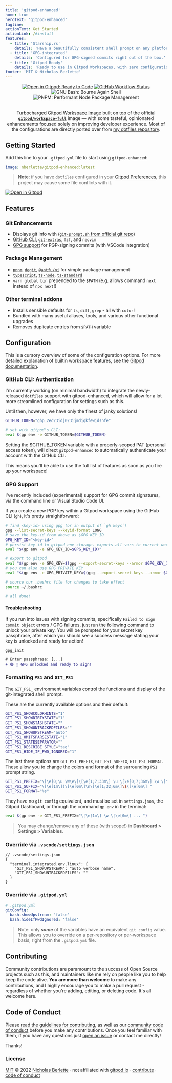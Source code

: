 ```yaml
---
title: 'gitpod-enhanced'
home: true
heroText: 'gitpod-enhanced'
tagline:
actionText: Get Started
actionLink: /#install
features:
  - title: 'Starship.rs'
    details: 'Have a beautifully consistent shell prompt on any platform.'
  - title: 'GPG-integrated'
    details: 'Configured for GPG-signed commits right out of the box.'
  - title: 'Gitpod Ready'
    details: 'Ready to use in Gitpod Workspaces, with zero configuration.'
footer: 'MIT © Nicholas Berlette'
---
```


<div align="center" class="badges">
  <a href="https://gitpod.io/#https://github.com/nberlette/gitpod-enhanced" target="_blank" title="Open in Gitpod: Ready to Code"><img src="https://img.shields.io/badge/Prebuild-READY%20%E2%86%97-8add44.svg?logo=gitpod&style=for-the-badge" alt="Open in Gitpod: Ready to Code" /></a>
  <a href="https://github.com/nberlette/gitpod-enhanced/actions/workflows/docker-release.yml" title="CI Build Status: Docker Image"><img alt="GitHub Workflow Status" src="https://img.shields.io/github/workflow/status/nberlette/gitpod-enhanced/Release%20Docker%20Image?label=Build&logo=docker&style=for-the-badge&color=8add44"></a>
  <img src="https://img.shields.io/badge/Bash-gray.svg?logo=gnubash&logoColor=8add44&style=for-the-badge" alt="GNU Bash: Bourne Again Shell" />
  <img src="https://img.shields.io/badge/PNPM-gray.svg?logo=pnpm&style=for-the-badge" alt="PNPM: Performant Node Package Management" />
</div><br>

<div align="center">

Turbocharged [Gitpod Workspace Image](https://hub.docker.com/r/nberlette/gitpod-enhanced) built on top of the official [**`gitpod/workspace-full`**](https://hub.docker.com/r/gitpod/workspace-full) image — with some tasteful, opinionated enhancements focused solely on improving developer experience. Most of the configurations are directly ported over from [my dotfiles repository](https://github.com/nberlette/dotfiles).

</div>

## Getting Started

Add this line to your `.gitpod.yml` file to start using `gitpod-enhanced`:

```yaml
image: nberlette/gitpod-enhanced:latest
```

> **Note**: if you have `dotfiles` configured in your [Gitpod Preferences](https://gitpod.io/preferences), this project may cause some file conflicts with it.

[![Open in Gitpod](https://gitpod.io/button/open-in-gitpod.svg)](https://gitpod.io/#https://github.com/nberlette/gitpod-enhanced)

## Features

### Git Enhancements

- Displays git info with ([`git-prompt.sh` from official git repo](https://git.io/git-ps1))
- [GitHub CLI](https://cli.github.com), [`git-extras`](https://github.com/tj/git-extras), `fzf`, and `neovim`
- [GPG support](#gpg-support) for PGP-signing commits (with VSCode integration)

### Package Management

- [`pnpm`](https://npm.im/pnpm), [`degit`](https://npm.im/degit), [`@antfu/ni`](https://npm.im/@antfu/ni) for simple package management
- [`typescript`](https://typescriptlang.org), [`ts-node`](https://npm.im/ts-node), [`ts-standard`](https://npm.im/ts-standard)
- `yarn global bin` prepended to the `$PATH` (e.g. allows command `next` instead of `npx next`!)

### Other terminal addons

- Installs sensible defaults for `ls`, `diff`, `grep` - all with `color`!
- Bundled with many useful aliases, tools, and various other functional upgrades
- Removes duplicate entries from `$PATH` variable

## Configuration

This is a cursory overview of some of the configuration options. For more detailed explanation of builtin workspace features, see the [Gitpod documentation](https://gitpod.io/docs/configuration.html).

### GitHub CLI: Authentication

I'm currently working (on minimal bandwidth) to integrate the newly-released `dotfiles` support with gitpod-enhanced, which will allow for a lot more streamlined configuration for settings such as this.

Until then, however, we have only the finest of janky solutions!

```bash
GITHUB_TOKEN="ghp_2ed23idj023ijmdjqkfewjdsnfe"

# set with gitpod's CLI:
eval $(gp env -e GITHUB_TOKEN=$GITHUB_TOKEN)
```

Setting the $GITHUB_TOKEN variable with a properly-scoped PAT (personal access token), will direct `gitpod-enhanced` to automatically authenticate your account with the GitHub CLI.

This means you'll be able to use the full list of features as soon as you fire up your workspace!

### GPG Support

I've recently included (experimental) support for GPG commit signatures, via the command line or Visual Studio Code UI.

If you create a new PGP key within a Gitpod workspace using the GitHub CLI (`gh`), it's pretty straightforward:

```bash
# find <key-id> using gpg (or in output of `gh keys`)
gpg --list-secret-keys --keyid-format LONG
# save the key-id from above as $GPG_KEY_ID
GPG_KEY_ID="<key-id>"
# persist key-id to gitpod env storage. exports all vars to current workspace
eval "$(gp env -e GPG_KEY_ID=$GPG_KEY_ID)"
```

```bash
# export to gitpod
eval "$(gp env -e GPG_KEY=$(gpg --export-secret-keys --armor $GPG_KEY_ID | base64 -w 0))"
# you can also use GPG_PRIVATE_KEY
eval "$(gp env -e GPG_PRIVATE_KEY=$(gpg --export-secret-keys --armor $GPG_KEY_ID | base64 -w 0))"

# source our .bashrc file for changes to take effect
source ~/.bashrc

# all done!
```

#### Troubleshooting

If you run into issues with signing commits, specifically `Failed to sign commit object` errors / GPG failures, just run the following command to unlock your private key. You will be prompted for your secret key passphrase, after which you should see a success message stating your key is unlocked and ready for action!

```diff
gpg_init

# Enter passphrase: [...]
+ 🟢 🔐 GPG unlocked and ready to sign!
```

### Formatting `PS1` and `GIT_PS1`

The `GIT_PS1_` environment variables control the functions and display of the git-integrated shell prompt.

These are the currently available options and their default:

```bash
GIT_PS1_SHOWCOLORHINTS="1"
GIT_PS1_SHOWDIRTYSTATE="1"
GIT_PS1_SHOWSTASHSTATE=""
GIT_PS1_SHOWUNTRACKEDFILES=""
GIT_PS1_SHOWUPSTREAM="auto"
GIT_PS1_OMITSPARSESTATE="1"
GIT_PS1_STATESEPARATOR=""
GIT_PS1_DESCRIBE_STYLE="tag"
GIT_PS1_HIDE_IF_PWD_IGNORED="1"
```

The last three options are `GIT_PS1_PREFIX`, `GIT_PS1_SUFFIX`, `GIT_PS1_FORMAT`.
These allow you to change the colors and format of the surrounding `PS1` prompt string.

```bash
GIT_PS1_PREFIX="\[\e]0;\u \W\e\]\[\e[1;7;33m\] \u \[\e[0;7;36m\] \w \[\e[0;1m\] git:("
GIT_PS1_SUFFIX="\[\e[1m\])\[\e[0m\]\n\[\e[1;32;6m\]\$\[\e[0m\] "
GIT_PS1_FORMAT="%s"
```

They have no `git config` equivalent, and must be set in `settings.json`, the Gitpod Dashboard, or through the command `gp env` in the terminal:

```bash
eval $(gp env -e GIT_PS1_PREFIX="\[\e[1m\] \w \[\e[0m\] ... ")
```

> You may change/remove any of these (with scope!) in **Dashboard > Settings > Variables**.

### Override via `.vscode/settings.json`

```jsonc
// .vscode/settings.json
{
  "terminal.integrated.env.linux": {
    "GIT_PS1_SHOWUPSTREAM": "auto verbose name",
    "GIT_PS1_SHOWUNTRACKEDFILES": ""
  }
}
```

### Override via `.gitpod.yml`

```yaml
# .gitpod.yml
gitConfig:
  bash.showUpstream: 'false'
  bash.hideIfPwdIgnored: 'false'
```

> Note: only ***some*** of the variables have an equivalent `git config` value.
> This allows you to override on a per-repository or per-workspace basis, right from the `.gitpod.yml` file.

## Contributing

Community contributions are paramount to the success of Open Source projects such as this, and maintainers like me rely on people like you to help keep the code alive. **You are more than welcome** to make any contributions, and I highly encourage you to make a pull request - regardless of whether you're adding, editing, or deleting code. It's all welcome here.

## Code of Conduct

Please [read the guidelines for contributing](./contribute), as well as our [community code of conduct](./conduct) before you make any contributions. Once you feel familiar with them, if you have any questions just [open an issue](https://github.com/nberlette/gitpod-enhanced/issues) or contact me directly!

Thanks!

### License

[MIT](https://mit-license.org) © 2022 [Nicholas Berlette](https://github.com/nberlette) &middot; not affiliated with [gitpod.io](https://gitpod.io) &middot; [contribute](./contribute) &middot; [code of conduct](./conduct)
